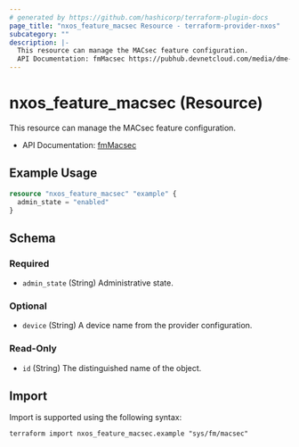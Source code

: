 ```yaml
---
# generated by https://github.com/hashicorp/terraform-plugin-docs
page_title: "nxos_feature_macsec Resource - terraform-provider-nxos"
subcategory: ""
description: |-
  This resource can manage the MACsec feature configuration.
  API Documentation: fmMacsec https://pubhub.devnetcloud.com/media/dme-docs-10-2-2/docs/Feature%20Management/fm:Macsec/
---
```


# nxos_feature_macsec (Resource)

This resource can manage the MACsec feature configuration.

- API Documentation: [fmMacsec](https://pubhub.devnetcloud.com/media/dme-docs-10-2-2/docs/Feature%20Management/fm:Macsec/)

## Example Usage

```terraform
resource "nxos_feature_macsec" "example" {
  admin_state = "enabled"
}
```

<!-- schema generated by tfplugindocs -->
## Schema

### Required

- `admin_state` (String) Administrative state.

### Optional

- `device` (String) A device name from the provider configuration.

### Read-Only

- `id` (String) The distinguished name of the object.

## Import

Import is supported using the following syntax:

```shell
terraform import nxos_feature_macsec.example "sys/fm/macsec"
```
